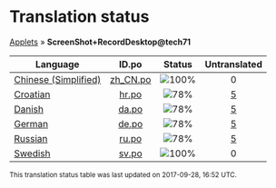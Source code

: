 # Translation status
[Applets](../../README.md) &#187; **ScreenShot+RecordDesktop@tech71**

Language | ID.po | Status | Untranslated
---------|:--:|:------:|:-----------:
[Chinese (Simplified)](../../language-status/zh_CN.md) | [zh_CN.po](po/zh_CN.po) | ![100%](http://progressed.io/bar/100) | 0
[Croatian](../../language-status/hr.md) | [hr.po](po/hr.po) | ![78%](http://progressed.io/bar/78) | [5](untranslated-po/hr.md)
[Danish](../../language-status/da.md) | [da.po](po/da.po) | ![78%](http://progressed.io/bar/78) | [5](untranslated-po/da.md)
[German](../../language-status/de.md) | [de.po](po/de.po) | ![78%](http://progressed.io/bar/78) | [5](untranslated-po/de.md)
[Russian](../../language-status/ru.md) | [ru.po](po/ru.po) | ![78%](http://progressed.io/bar/78) | [5](untranslated-po/ru.md)
[Swedish](../../language-status/sv.md) | [sv.po](po/sv.po) | ![100%](http://progressed.io/bar/100) | 0

<sup>This translation status table was last updated on 2017-09-28, 16:52 UTC.</sup>

